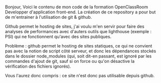 Bonjour,
Voici le contenu de mon code de la formation OpenClassRoom Developper d'application front-end.
La création de ce repository a pour but de m'entrainer à l'utilisation de git & github.

Github permet le hosting de sites, j'ai voulu m'en servir pour faire des analyses de performances avec d'auters outils que lighthouse (exemple : PSI) qui ne fonctionnent qu'avec des sites publiques.

Problème : github permet le hosting de sites statiques, ce qui ne convient pas avec la notion de script côté serveur, et donc les dépendances stockés dans le dossier node_modules (qui, soit dit-en passant, est ignoré par les commandes d'ajout de git, sauf si on force ou qu'on désactive la vérification des fichiers ignorés).

Vous l'aurez donc compris : ce site n'est donc pas utilisable depuis github.

